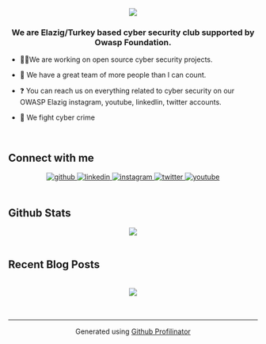 <div align="center">
<img src="https://github.com/Owasp-Elazig/Owasp-Elazig/blob/main/Owasp%20-%20Github-Discord.gif" align="center" style="width:auto" />
</div>  
  

### <div align="center">We are Elazig/Turkey based cyber security club supported by Owasp Foundation.</div>  
  

- 🐱‍💻We are working on open source cyber security projects.  
  

- 💯 We have a great team of more people than I can count.  
  

- ❓ You can reach us on everything related to cyber security on our OWASP Elazig instagram, youtube, linkedlin, twitter accounts.  
  

- 🦇 We fight cyber crime   
  

<br/>  


## Connect with me  
<div align="center">
<a href="https://github.com/Owasp-Elazig" target="_blank">
<img src=https://img.shields.io/badge/github-%2324292e.svg?&style=for-the-badge&logo=github&logoColor=white alt=github style="margin-bottom: 5px;" />
</a>

<a href="https://linkedin.com/in/company/89493308" target="_blank">
<img src=https://img.shields.io/badge/linkedin-%231E77B5.svg?&style=for-the-badge&logo=linkedin&logoColor=white alt=linkedin style="margin-bottom: 5px;" />
</a>
<a href="https://instagram.com/owasp.elazig" target="_blank">
<img src=https://img.shields.io/badge/instagram-%23000000.svg?&style=for-the-badge&logo=instagram&logoColor=white alt=instagram style="margin-bottom: 5px;" />
</a>
<a href="https://twitter.com/OwaspElazig" target="_blank">
<img src=https://img.shields.io/badge/twitter-%2300acee.svg?&style=for-the-badge&logo=twitter&logoColor=white alt=twitter style="margin-bottom: 5px;" />
</a>
<a href="https://www.youtube.com/channel/UC87-VOorrgi2mW9GNux5r5Q" target="_blank">
<img src=https://img.shields.io/badge/youtube-%23EE4831.svg?&style=for-the-badge&logo=youtube&logoColor=white alt=youtube style="margin-bottom: 5px;" />
</a>  
</div>  
  

<br/>  


## Github Stats  
<div align="center"><img src="https://github-readme-stats.vercel.app/api?username=Owasp-Elazig&show_icons=true&count_private=true&hide_border=true" align="center" /></div>  

<br/>  


## Recent Blog Posts  
  

<br/>  

<div align="center">
<img src="https://komarev.com/ghpvc/?username=Owasp-Elazig&&style=flat-square" align="center" />
</div>  
  

<br/>  

<div align="center"></div>
<br />

----
<div align="center">Generated using <a href="https://profilinator.rishav.dev/" target="_blank">Github Profilinator</a></div>

